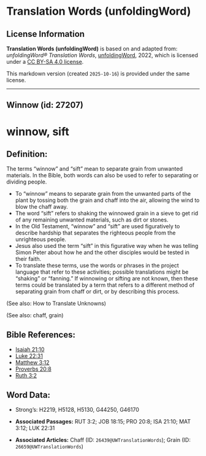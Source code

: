 # Translation Words (unfoldingWord)

## License Information

**Translation Words (unfoldingWord)** is based on and adapted from: _unfoldingWord® Translation Words_, [unfoldingWord](https://unfoldingword.org/utw), 2022, which is licensed under a [CC BY-SA 4.0 license](https://creativecommons.org/licenses/by-sa/4.0/legalcode.en).

This markdown version (created `2025-10-16`) is provided under the same license.



--------------------------------

## Winnow (id: 27207)

winnow, sift
============

Definition:
-----------

The terms “winnow” and “sift” mean to separate grain from unwanted materials. In the Bible, both words can also be used to refer to separating or dividing people.

* To “winnow” means to separate grain from the unwanted parts of the plant by tossing both the grain and chaff into the air, allowing the wind to blow the chaff away.
* The word “sift” refers to shaking the winnowed grain in a sieve to get rid of any remaining unwanted materials, such as dirt or stones.
* In the Old Testament, “winnow” and “sift” are used figuratively to describe hardship that separates the righteous people from the unrighteous people.
* Jesus also used the term “sift” in this figurative way when he was telling Simon Peter about how he and the other disciples would be tested in their faith.
* To translate these terms, use the words or phrases in the project language that refer to these activities; possible translations might be “shaking” or “fanning.” If winnowing or sifting are not known, then these terms could be translated by a term that refers to a different method of separating grain from chaff or dirt, or by describing this process.

(See also: How to Translate Unknowns)

(See also: chaff, grain)

Bible References:
-----------------

* [Isaiah 21:10](https://ref.ly/Isa21:10)
* [Luke 22:31](https://ref.ly/Luke22:31)
* [Matthew 3:12](https://ref.ly/Matt3:12)
* [Proverbs 20:8](https://ref.ly/Prov20:8)
* [Ruth 3:2](https://ref.ly/Ruth3:2)

Word Data:
----------

* Strong’s: H2219, H5128, H5130, G44250, G46170

* **Associated Passages:** RUT 3:2; JOB 18:15; PRO 20:8; ISA 21:10; MAT 3:12; LUK 22:31
* **Associated Articles:** Chaff (ID: `26439@UWTranslationWords`); Grain (ID: `26659@UWTranslationWords`)

